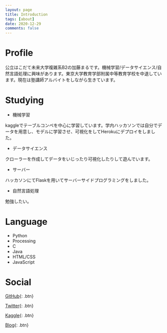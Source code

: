 ```yaml
---
layout: page
title: Introduction
tags: [about]
date: 2020-12-29
comments: false
---
```


# Profile
公立はこだて未来大学複雑系B2の加藤まるです。機械学習/データサイエンス/自然言語処理に興味があります。東京大学教育学部附属中等教育学校を中退しています。現在は塾講師アルバイトをしながら生きています。

# Studying
+ 機械学習

kaggleでテーブルコンペを中心に学習しています。学内ハッカソンでは自分でデータを用意し、モデルに学習させ、可視化をしてHerokuにデプロイをしました。

+ データサイエンス

クローラーを作成してデータをいじったり可視化したりして遊んでいます。

+ サーバー

ハッカソンにてFlaskを用いてサーバーサイドプログラミングをしました。

+ 自然言語処理

勉強したい。

# Language
+ Python
+ Processing
+ C
+ Java
+ HTML/CSS
+ JavaScript

# Social
[GitHub](https://github.com/marbou090){: .btn}

[Twitter](https://twitter.com/mr__py){: .btn}

[Kaggle](https://www.kaggle.com/mrboupp){: .btn}

[Blog](https://marbou090.github.io/MyBlog/){: .btn}